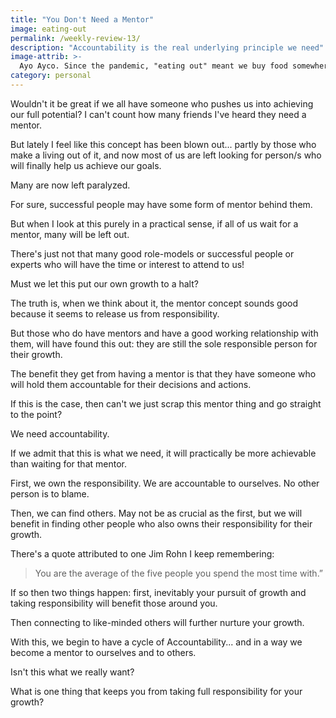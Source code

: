 ```yaml
---
title: "You Don't Need a Mentor"
image: eating-out
permalink: /weekly-review-13/
description: "Accountability is the real underlying principle we need"
image-attrib: >-
  Ayo Ayco. Since the pandemic, "eating out" meant we buy food somewhere and eat in the car
category: personal
---
```


Wouldn't it be great if we all have someone who pushes us into achieving our full potential? I can't count how many friends I've heard they need a mentor.

But lately I feel like this concept has been blown out... partly by those who make a living out of it, and now most of us are left looking for person/s who will finally help us achieve our goals.<!--more-->

Many are now left paralyzed.

For sure, successful people may have some form of mentor behind them.

But when I look at this purely in a practical sense, if all of us wait for a mentor, many will be left out.

There's just not that many good role-models or successful people or experts who will have the time or interest to attend to us!

Must we let this put our own growth to a halt?

The truth is, when we think about it, the mentor concept sounds good because it seems to release us from responsibility.

But those who do have mentors and have a good working relationship with them, will have found this out: they are still the sole responsible person for their growth.

The benefit they get from having a mentor is that they have someone who will hold them accountable for their decisions and actions.

If this is the case, then can't we just scrap this mentor thing and go straight to the point?

We need accountability.

If we admit that this is what we need, it will practically be more achievable than waiting for that mentor.

First, we own the responsibility. We are accountable to ourselves. No other person is to blame.

Then, we can find others. May not be as crucial as the first, but we will benefit in finding other people who also owns their responsibility for their growth.

There's a quote attributed to one Jim Rohn I keep remembering:

> You are the average of the five people you spend the most time with.”

If so then two things happen: first, inevitably your pursuit of growth and taking responsibility will benefit those around you.

Then connecting to like-minded others will further nurture your growth.

With this, we begin to have a cycle of Accountability... and in a way we become a mentor to ourselves and to others.

Isn't this what we really want?

What is one thing that keeps you from taking full responsibility for your growth?
